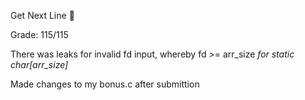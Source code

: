 Get Next Line 🐡

Grade: 115/115

There was leaks for invalid fd input, whereby  fd >= arr_size *for static char[arr_size]*

Made changes to my bonus.c after submittion

